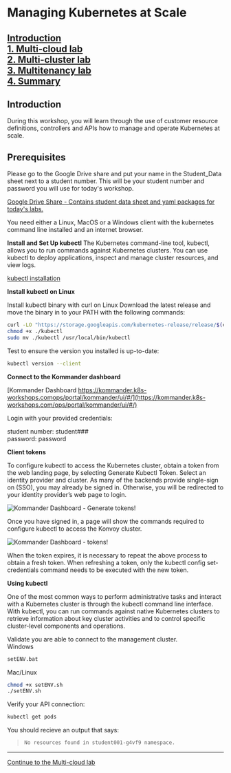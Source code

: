 # Managing Kubernetes at Scale

[Introduction](https://github.com/mesosphere/kommander-workshop-student/blob/master/README.md#introduction)  
[1. Multi-cloud lab](https://github.com/mesosphere/kommander-workshop-student/blob/master/multi-cloud-lab.md#Multi-cloud-lab)  
[2. Multi-cluster lab](https://github.com/mesosphere/kommander-workshop-student/blob/master/multi-cluster-lab.md#Multi-Cluster-Lab)  
[3. Multitenancy lab](https://github.com/mesosphere/kommander-workshop-student/blob/master/multitenancy-lab.md#Multitenancy-Lab)  
[4. Summary](https://github.com/mesosphere/kommander-workshop-student/blob/master/summary.md#Summary)  
---


## Introduction

During this workshop, you will learn through the use of customer resource definitions, controllers and APIs how to manage and operate Kubernetes at scale.

## Prerequisites

Please go to the Google Drive share and put your name in the Student_Data sheet next to a student number.  This will be your student number and password you will use for today's workshop.  

[Google Drive Share - Contains student data sheet and yaml packages for today's labs.](https://drive.google.com/drive/folders/1V9nU9IFZuLEvIZsz-pg5xH0RNUJhKXBK?usp=sharing)

You need either a Linux, MacOS or a Windows client with the kubernetes command line installed and an internet browser.

**Install and Set Up kubectl**
The Kubernetes command-line tool, kubectl, allows you to run commands against Kubernetes clusters. You can use kubectl to deploy applications, inspect and manage cluster resources, and view logs.

[kubectl installation](https://kubernetes.io/docs/tasks/tools/install-kubectl/)

**Install kubectl on Linux**

Install kubectl binary with curl on Linux
Download the latest release and move the binary in to your PATH with the following commands:

```bash
curl -LO "https://storage.googleapis.com/kubernetes-release/release/$(curl -s https://storage.googleapis.com/kubernetes-release/release/stable.txt)/bin/linux/amd64/kubectl"```
chmod +x ./kubectl
sudo mv ./kubectl /usr/local/bin/kubectl
```

Test to ensure the version you installed is up-to-date:

```bash
kubectl version --client
```

**Connect to the Kommander dashboard**

[Kommander Dashboard https://kommander.k8s-workshops.comops/portal/kommander/ui/#/](https://kommander.k8s-workshops.com/ops/portal/kommander/ui/#/)

Login with your provided credentials:

student number: student###  
password: password  

**Client tokens**

To configure kubectl to access the Kubernetes cluster, obtain a token from the web landing page, by selecting Generate Kubectl Token. Select an identity provider and cluster. As many of the backends provide single-sign on (SSO), you may already be signed in. Otherwise, you will be redirected to your identity provider’s web page to login. 

![Kommander Dashboard - Generate tokens!](https://github.com/mesosphere/kommander-workshop-student/blob/master/images/generate.png)

Once you have signed in, a page will show the commands required to configure kubectl to access the Konvoy cluster.

![Kommander Dashboard - tokens!](https://github.com/mesosphere/kommander-workshop-student/blob/master/images/token.png)



When the token expires, it is necessary to repeat the above process to obtain a fresh token. When refreshing a token, only the kubectl config set-credentials command needs to be executed with the new token.





**Using kubectl**

One of the most common ways to perform administrative tasks and interact with a Kubernetes cluster is through the kubectl command line interface. With kubectl, you can run commands against native Kubernetes clusters to retrieve information about key cluster activities and to control specific cluster-level components and operations.

Validate you are able to connect to the management cluster.  
Windows  
```bash
setENV.bat
```  
Mac/Linux  
```bash
chmod +x setENV.sh
./setENV.sh
``` 
Verify your API connection:  
```bash
kubectl get pods
```
You should recieve an output that says:  
> ```bash
> No resources found in student001-g4vf9 namespace.
> ```

---  
[Continue to the Multi-cloud lab](https://github.com/mesosphere/kommander-workshop-student/blob/master/multi-cloud-lab.md#Multi-cloud-lab)  
